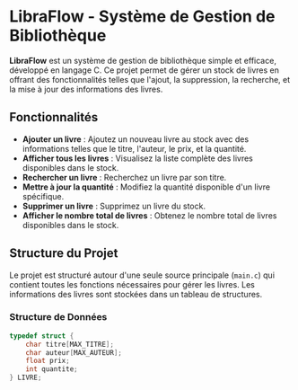 # LibraFlow - Système de Gestion de Bibliothèque

**LibraFlow** est un système de gestion de bibliothèque simple et efficace, développé en langage C. Ce projet permet de gérer un stock de livres en offrant des fonctionnalités telles que l'ajout, la suppression, la recherche, et la mise à jour des informations des livres.

## Fonctionnalités

- **Ajouter un livre** : Ajoutez un nouveau livre au stock avec des informations telles que le titre, l'auteur, le prix, et la quantité.
- **Afficher tous les livres** : Visualisez la liste complète des livres disponibles dans le stock.
- **Rechercher un livre** : Recherchez un livre par son titre.
- **Mettre à jour la quantité** : Modifiez la quantité disponible d'un livre spécifique.
- **Supprimer un livre** : Supprimez un livre du stock.
- **Afficher le nombre total de livres** : Obtenez le nombre total de livres disponibles dans le stock.

## Structure du Projet

Le projet est structuré autour d'une seule source principale (`main.c`) qui contient toutes les fonctions nécessaires pour gérer les livres. Les informations des livres sont stockées dans un tableau de structures.

### Structure de Données

```c
typedef struct {
    char titre[MAX_TITRE];
    char auteur[MAX_AUTEUR];
    float prix;
    int quantite;
} LIVRE;
